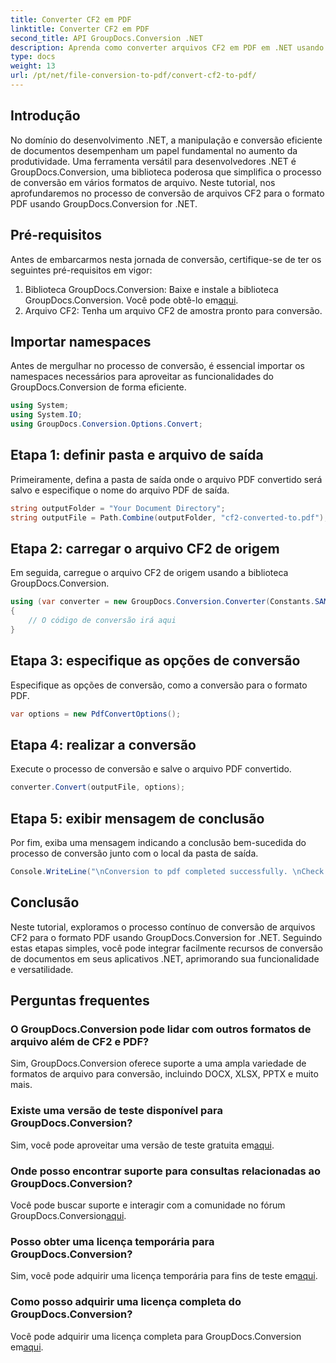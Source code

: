 ```yaml
---
title: Converter CF2 em PDF
linktitle: Converter CF2 em PDF
second_title: API GroupDocs.Conversion .NET
description: Aprenda como converter arquivos CF2 em PDF em .NET usando GroupDocs.Conversion. Simplifique suas tarefas de gerenciamento de documentos sem esforço.
type: docs
weight: 13
url: /pt/net/file-conversion-to-pdf/convert-cf2-to-pdf/
---
```

## Introdução
No domínio do desenvolvimento .NET, a manipulação e conversão eficiente de documentos desempenham um papel fundamental no aumento da produtividade. Uma ferramenta versátil para desenvolvedores .NET é GroupDocs.Conversion, uma biblioteca poderosa que simplifica o processo de conversão em vários formatos de arquivo. Neste tutorial, nos aprofundaremos no processo de conversão de arquivos CF2 para o formato PDF usando GroupDocs.Conversion for .NET.
## Pré-requisitos
Antes de embarcarmos nesta jornada de conversão, certifique-se de ter os seguintes pré-requisitos em vigor:
1.  Biblioteca GroupDocs.Conversion: Baixe e instale a biblioteca GroupDocs.Conversion. Você pode obtê-lo em[aqui](https://releases.groupdocs.com/conversion/net/).
2. Arquivo CF2: Tenha um arquivo CF2 de amostra pronto para conversão.

## Importar namespaces
Antes de mergulhar no processo de conversão, é essencial importar os namespaces necessários para aproveitar as funcionalidades do GroupDocs.Conversion de forma eficiente.
```csharp
using System;
using System.IO;
using GroupDocs.Conversion.Options.Convert;
```
## Etapa 1: definir pasta e arquivo de saída
Primeiramente, defina a pasta de saída onde o arquivo PDF convertido será salvo e especifique o nome do arquivo PDF de saída.
```csharp
string outputFolder = "Your Document Directory";
string outputFile = Path.Combine(outputFolder, "cf2-converted-to.pdf");
```
## Etapa 2: carregar o arquivo CF2 de origem
Em seguida, carregue o arquivo CF2 de origem usando a biblioteca GroupDocs.Conversion.
```csharp
using (var converter = new GroupDocs.Conversion.Converter(Constants.SAMPLE_CF2))
{
    // O código de conversão irá aqui
}
```
## Etapa 3: especifique as opções de conversão
Especifique as opções de conversão, como a conversão para o formato PDF.
```csharp
var options = new PdfConvertOptions();
```
## Etapa 4: realizar a conversão
Execute o processo de conversão e salve o arquivo PDF convertido.
```csharp
converter.Convert(outputFile, options);
```
## Etapa 5: exibir mensagem de conclusão
Por fim, exiba uma mensagem indicando a conclusão bem-sucedida do processo de conversão junto com o local da pasta de saída.
```csharp
Console.WriteLine("\nConversion to pdf completed successfully. \nCheck output in {0}", outputFolder);
```

## Conclusão
Neste tutorial, exploramos o processo contínuo de conversão de arquivos CF2 para o formato PDF usando GroupDocs.Conversion for .NET. Seguindo estas etapas simples, você pode integrar facilmente recursos de conversão de documentos em seus aplicativos .NET, aprimorando sua funcionalidade e versatilidade.
## Perguntas frequentes
### O GroupDocs.Conversion pode lidar com outros formatos de arquivo além de CF2 e PDF?
Sim, GroupDocs.Conversion oferece suporte a uma ampla variedade de formatos de arquivo para conversão, incluindo DOCX, XLSX, PPTX e muito mais.
### Existe uma versão de teste disponível para GroupDocs.Conversion?
 Sim, você pode aproveitar uma versão de teste gratuita em[aqui](https://releases.groupdocs.com/).
### Onde posso encontrar suporte para consultas relacionadas ao GroupDocs.Conversion?
 Você pode buscar suporte e interagir com a comunidade no fórum GroupDocs.Conversion[aqui](https://forum.groupdocs.com/c/conversion/11).
### Posso obter uma licença temporária para GroupDocs.Conversion?
 Sim, você pode adquirir uma licença temporária para fins de teste em[aqui](https://purchase.groupdocs.com/temporary-license/).
### Como posso adquirir uma licença completa do GroupDocs.Conversion?
 Você pode adquirir uma licença completa para GroupDocs.Conversion em[aqui](https://purchase.groupdocs.com/buy).